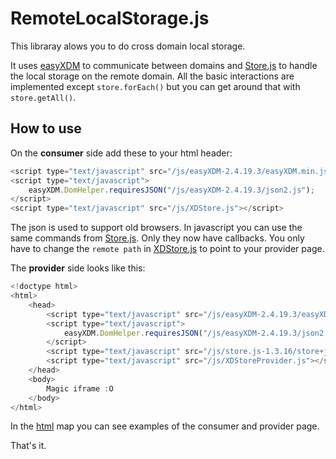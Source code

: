 RemoteLocalStorage.js
=====================

This libraray alows you to do cross domain local storage.

It uses [easyXDM] to communicate between domains and [Store.js] to handle the local storage on the remote domain.
All the basic interactions are implemented except `store.forEach()` but you can get around that with `store.getAll()`.

How to use
-----------

On the **consumer** side add these to your html header:
````javascript
<script type="text/javascript" src="/js/easyXDM-2.4.19.3/easyXDM.min.js"></script>
<script type="text/javascript">
    easyXDM.DomHelper.requiresJSON("/js/easyXDM-2.4.19.3/json2.js");
</script>
<script type="text/javascript" src="/js/XDStore.js"></script>
````
The json is used to support old browsers.
In javascript you can use the same commands from [Store.js]. Only they now have callbacks.
You only have to change the `remote path` in [XDStore.js] to point to your provider page.

The **provider** side looks like this:

````javascript
<!doctype html>
<html>
    <head>
        <script type="text/javascript" src="/js/easyXDM-2.4.19.3/easyXDM.min.js"></script>
        <script type="text/javascript">
            easyXDM.DomHelper.requiresJSON("/js/easyXDM-2.4.19.3/json2.js");
        </script>
        <script type="text/javascript" src="/js/store.js-1.3.16/store+json2.min.js"></script>
        <script type="text/javascript" src="/js/XDStoreProvider.js"></script>
    </head>
    <body>
        Magic iframe :O
	</body>
</html>
````

In the [html] map you can see examples of the consumer and provider page.

That's it.


[easyXDM]:https://github.com/oyvindkinsey/easyXDM
[Store.js]:https://github.com/marcuswestin/store.js
[XDStore.js]:https://raw.githubusercontent.com/AdriVanHoudt/RemoteLocalStorage.js/master/js/XDStore.js
[html]:https://github.com/AdriVanHoudt/RemoteLocalStorage.js/tree/master/html

